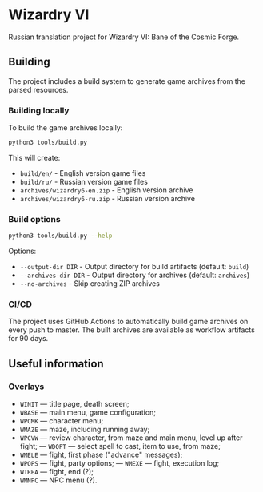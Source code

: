 # Wizardry VI

Russian translation project for Wizardry VI: Bane of the Cosmic Forge.

## Building

The project includes a build system to generate game archives from the parsed resources.

### Building locally

To build the game archives locally:

```bash
python3 tools/build.py
```

This will create:
- `build/en/` - English version game files
- `build/ru/` - Russian version game files
- `archives/wizardry6-en.zip` - English version archive
- `archives/wizardry6-ru.zip` - Russian version archive

### Build options

```bash
python3 tools/build.py --help
```

Options:
- `--output-dir DIR` - Output directory for build artifacts (default: `build`)
- `--archives-dir DIR` - Output directory for archives (default: `archives`)
- `--no-archives` - Skip creating ZIP archives

### CI/CD

The project uses GitHub Actions to automatically build game archives on every push to master. The built archives are available as workflow artifacts for 90 days.

## Useful information

### Overlays

- `WINIT` — title page, death screen;
- `WBASE` — main menu, game configuration;
- `WPCMK` — character menu;
- `WMAZE` — maze, including running away;
- `WPCVW` — review character, from maze and main menu, level up after fight;
— `WDOPT` — select spell to cast, item to use, from maze;
- `WMELE` — fight, first phase ("advance" messages);
- `WPOPS` — fight, party options;
— `WMEXE` — fight, execution log;
- `WTREA` — fight, end (?);
- `WMNPC` — NPC menu (?).
